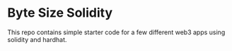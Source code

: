 # Byte Size Solidity
This repo contains simple starter code for a few different web3 apps using solidity and hardhat. 